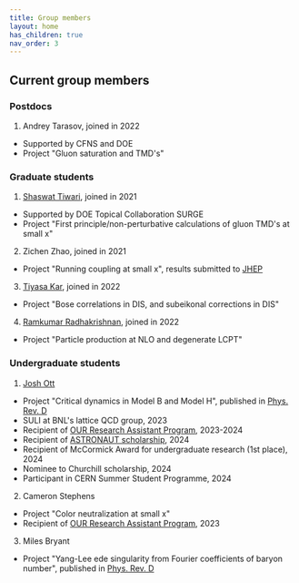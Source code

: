 ```yaml
---
title: Group members
layout: home
has_children: true
nav_order: 3
---
```



## Current group members 

### Postdocs 
1. Andrey Tarasov, joined in 2022
* Supported by CFNS and DOE 
* Project "Gluon saturation and TMD's" 

### Graduate students 
1. [Shaswat Tiwari](https://inspirehep.net/authors/2099930?ui-citation-summary=true), joined in 2021
* Supported by DOE Topical Collaboration SURGE
* Project "First principle/non-perturbative calculations of gluon TMD's at small x" 

2. Zichen Zhao, joined in 2021 
* Project "Running coupling at small x", results submitted to [JHEP](https://inspirehep.net/literature/2691970) 

3. [Tiyasa Kar](https://inspirehep.net/authors/1950321?ui-citation-summary=true), joined in 2022
* Project "Bose correlations in DIS, and subeikonal corrections in DIS"

4. [Ramkumar Radhakrishnan](https://inspirehep.net/authors/1818780?ui-citation-summary=true), joined in 2022 
* Project "Particle production at NLO and degenerate LCPT" 


### Undergraduate students 

1. [Josh Ott](https://github.com/ottjk?tab=overview&from=2023-08-01&to=2023-08-31)
* Project "Critical dynamics in Model B and Model H", published in [Phys. Rev. D](https://inspirehep.net/literature/2651432)
* SULI at BNL's lattice QCD group,  2023
* Recipient of [OUR Research Assistant Program](https://undergradresearch.dasa.ncsu.edu/our-paid-research-assistant-position/), 2023-2024
* Recipient of [ASTRONAUT scholarship](https://astronautscholarship.org/scholars.html), 2024
* Recipient of McCormick Award for undergraduate research (1st place), 2024  
* Nominee to Churchill scholarship, 2024
* Participant in CERN Summer Student Programme, 2024

2. Cameron Stephens
* Project "Color neutralization at small x"
* Recipient of [OUR Research Assistant Program](https://undergradresearch.dasa.ncsu.edu/our-paid-research-assistant-position/), 2023 

3. Miles Bryant
* Project "Yang-Lee ede singularity from Fourier coefficients of baryon number", published in [Phys. Rev. D](https://journals.aps.org/prd/abstract/10.1103/PhysRevD.109.076021)


